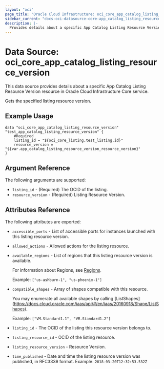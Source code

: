```yaml
---
layout: "oci"
page_title: "Oracle Cloud Infrastructure: oci_core_app_catalog_listing_resource_version"
sidebar_current: "docs-oci-datasource-core-app_catalog_listing_resource_version"
description: |-
  Provides details about a specific App Catalog Listing Resource Version in Oracle Cloud Infrastructure Core service
---
```


# Data Source: oci_core_app_catalog_listing_resource_version
This data source provides details about a specific App Catalog Listing Resource Version resource in Oracle Cloud Infrastructure Core service.

Gets the specified listing resource version.

## Example Usage

```hcl
data "oci_core_app_catalog_listing_resource_version" "test_app_catalog_listing_resource_version" {
	#Required
	listing_id = "${oci_core_listing.test_listing.id}"
	resource_version = "${var.app_catalog_listing_resource_version_resource_version}"
}
```

## Argument Reference

The following arguments are supported:

* `listing_id` - (Required) The OCID of the listing.
* `resource_version` - (Required) Listing Resource Version.


## Attributes Reference

The following attributes are exported:

* `accessible_ports` - List of accessible ports for instances launched with this listing resource version.
* `allowed_actions` - Allowed actions for the listing resource.
* `available_regions` - List of regions that this listing resource version is available.

	For information about Regions, see [Regions](https://docs.cloud.oracle.com/iaas/Content/General/Concepts/regions.htm).

	Example: `["us-ashburn-1", "us-phoenix-1"]` 
* `compatible_shapes` - Array of shapes compatible with this resource.

	You may enumerate all available shapes by calling [ListShapes] (https://docs.cloud.oracle.com/iaas/api/#/en/iaas/20160918/Shape/ListShapes).

	Example: `["VM.Standard1.1", "VM.Standard1.2"]` 
* `listing_id` - The OCID of the listing this resource version belongs to.
* `listing_resource_id` - OCID of the listing resource.
* `listing_resource_version` - Resource Version.
* `time_published` - Date and time the listing resource version was published, in RFC3339 format. Example: `2018-03-20T12:32:53.532Z` 

